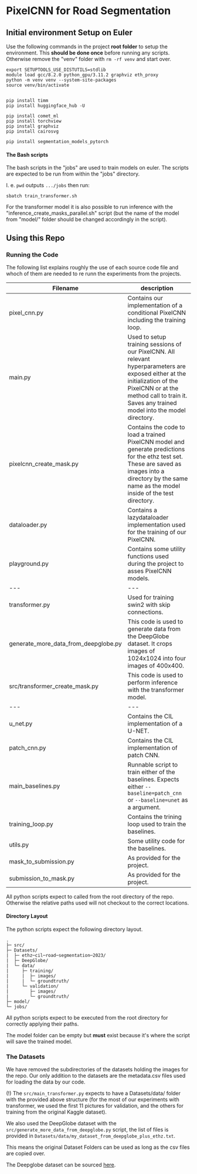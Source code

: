 # PixelCNN for Road Segmentation

## Initial environment Setup on Euler

Use the following commands in the project **root folder** to setup the environment. This **should be done once** before running any scripts.
Otherwise remove the "venv" folder with `rm -rf venv` and start over.
```
export SETUPTOOLS_USE_DISTUTILS=stdlib
module load gcc/8.2.0 python_gpu/3.11.2 graphviz eth_proxy
python -m venv venv --system-site-packages
source venv/bin/activate


pip install timm
pip install huggingface_hub -U

pip install comet_ml
pip install torchview
pip install graphviz
pip install cairosvg

pip install segmentation_models_pytorch

```

#### The Bash scripts

The bash scripts in the "jobs" are used to train models on euler.
The scripts are expected to be run from within the "jobs" directory.

I. e. `pwd` outputs `.../jobs` then run:
```
sbatch train_transformer.sh
```
For the transformer model it is also possible to run inference with the "inference_create_masks_parallel.sh" script (but the name of the model from "model/" folder should be changed accordingly in the script).


## Using this Repo

### Running the Code

The following list explains roughly the use of each source code file and whoch of them are needed to re runn the experiments from the projects.

|Filename | description |
|---------|-------------|
|pixel_cnn.py | Contains our implementation of a conditional PixelCNN including the training loop.|
|main.py | Used to setup training sessions of our PixelCNN. All relevant hyperparameters are exposed either at the initialization of the PixelCNN or at the method call to train it. Saves any trained model into the model directory.|
|pixelcnn_create_mask.py | Contains the code to load a trained PixelCNN model and generate predictions for the ethz test set. These are saved as images into a directory by the same name as the model inside of the test directory. |
|dataloader.py | Contains a lazydataloader implementation used for the training of our PixelCNN. |
|playground.py | Contains some utility functions used during the project to asses PixelCNN models.|
|---|---|
|transformer.py| Used for training swin2 with skip connections. |
|generate_more_data_from_deepglobe.py| This code is used to generate data from the DeepGlobe dataset. It crops images of 1024x1024 into four images of 400x400. |
|src/transformer_create_mask.py| This code is used to perform inference with the transformer model. |
|---|---|
|u_net.py | Contains the CIL implementation of a U-NET.|
|patch_cnn.py| Contains the CIL implementation of patch CNN.|
|main_baselines.py | Runnable script to train either of the baselines. Expects either `--baseline=patch_cnn` or `--baseline=unet` as a argument.|
|training_loop.py | Contains the trining loop used to train the baselines. |
|utils.py | Some utility code for the baselines. |
|mask_to_submission.py | As provided for the project. |
|submission_to_mask.py | As provided for the project. |

All python scripts expect to called from the root directory of the repo. Otherwise the relative paths used will not checkout to the correct locations.

#### Directory Layout

The python scripts expect the following directory layout.

```
.
├─ src/
├─ Datasets/
|  ├─ ethz─cil─road─segmentation─2023/
|  ├─ DeepGlobe/
|  └─ data/
|     ├─ training/
|     |  ├─ images/
|     |  └─ groundtruth/
|     └─ validation/
|        ├─ images/
|        └─ groundtruth/
├─ model/
└─ jobs/
```


All python scripts expect to be executed from the root directory for correctly applying their paths.

The model folder can be empty but **must** exist because it's where the script will save the trained model.

### The Datasets

We have removed the subdirectories of the datasets holding the images for the repo. Our only addition to the datasets are the metadata.csv files used for loading the data by our code.

(!) The `src/main_transformer.py` expects to have a Datasets/data/ folder with the provided above structure (for the most of our experiments with transformer, we used the first 11 pictures for validation, and the others for training from the original Kaggle dataset).

We also used the DeepGlobe dataset with the `src/generate_more_data_from_deepglobe.py` script, the list of files is provided in `Datasets/data/my_dataset_from_deepglobe_plus_ethz.txt`.

This means the original Dataset Folders can be used as long as the csv files are copied over.

The Deepglobe dataset can be sourced [here](https://www.kaggle.com/datasets/balraj98/deepglobe-road-extraction-dataset).

